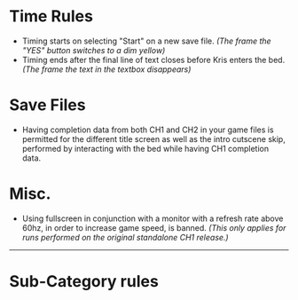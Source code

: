 # **Time Rules**
* Timing starts on selecting "Start" on a new save file. *(The frame the "YES" button switches to a dim yellow)*
* Timing ends after the final line of text closes before Kris enters the bed. *(The frame the text in the textbox disappears)*

# **Save Files**
* Having completion data from both CH1 and CH2 in your game files is permitted for the different title screen as well as the intro cutscene skip, performed by interacting with the bed while having CH1 completion data.

# **Misc.**
* Using fullscreen in conjunction with a monitor with a refresh rate above 60hz, in order to increase game speed, is banned. *(This only applies for runs performed on the original standalone CH1 release.)*

***

# **Sub-Category rules**
